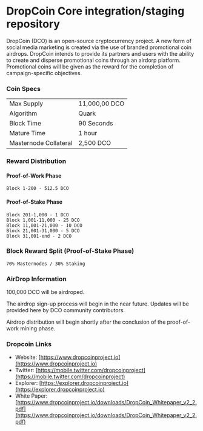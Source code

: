 DropCoin Core integration/staging repository
=================================================

DropCoin (DCO) is an open-source cryptocurrency project. A new form of social media marketing is created via the use of branded promotional coin airdrops. DropCoin intends to provide its partners and users with the ability to create and disperse promotional coins through an airdorp platform. Promotional coins will be given as the reward for the completion of campaign-specific objectives.

### Coin Specs
|                             |                |
|-----------------------------|----------------|
| Max Supply                  | 11,000,00 DCO  |
| Algorithm                   | Quark          |
| Block Time                  | 90 Seconds     |
| Mature Time                 | 1 hour         |
| Masternode Collateral       | 2,500 DCO      |


### Reward Distribution

#### Proof-of-Work Phase
    Block 1-200 - 512.5 DCO

#### Proof-of-Stake Phase
    Block 201-1,000 - 1 DCO
    Block 1,001-11,000 - 25 DCO
    Block 11,001-21,000 - 10 DCO
    Block 21,001-31,000 - 5 DCO
    Block 31,001-end - 2 DCO

### Block Reward Split (Proof-of-Stake Phase)
    70% Masternodes / 30% Staking

### AirDrop Information

100,000 DCO will be airdroped.

The airdrop sign-up process will begin in the near future. Updates will be provided here by DCO community contributors.

Airdrop distribution will begin shortly after the conclusion of the proof-of-work mining phase.

### Dropcoin Links

+ Website:  [https://www.dropcoinproject.io](https://www.dropcoinproject.io)
+ Twitter: [https://mobile.twitter.com/dropcoinproject](https://mobile.twitter.com/dropcoinproject)
+ Explorer: [https://explorer.dropcoinproject.io](https://explorer.dropcoinproject.io)
+ White Paper: [https://www.dropcoinproject.io/downloads/DropCoin_Whitepaper_v2_2.pdf](https://www.dropcoinproject.io/downloads/DropCoin_Whitepaper_v2_2.pdf)
